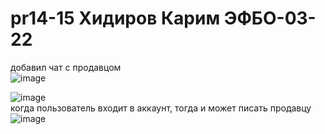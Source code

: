 # pr14-15 Хидиров Карим ЭФБО-03-22  
добавил чат с продавцом  
![image](https://github.com/user-attachments/assets/3c901d54-ed35-492d-9d90-6c0d7b0792bc)

![image](https://github.com/user-attachments/assets/89917750-bc19-4e6c-be8d-98cc6152a14a)  
когда пользователь входит в аккаунт, тогда и может писать продавцу  
![image](https://github.com/user-attachments/assets/6a93e4a9-bc70-4fc2-b656-b0c425918cf5)

